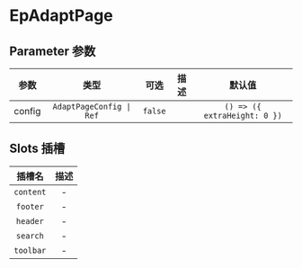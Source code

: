 # EpAdaptPage
## Parameter 参数
| 参数 | 类型 | 可选 | 描述 | 默认值 |
| :-------: | :-------: | :-------: | :-------: | :-------: |
| config | `AdaptPageConfig \| Ref` | `false` |  | `() => ({ extraHeight: 0 })`|
## Slots 插槽
|    插槽名    |  描述   |
|:---------:|:-----:|
| `content` | - |
| `footer` | - |
| `header` | - |
| `search` | - |
| `toolbar` | - |
